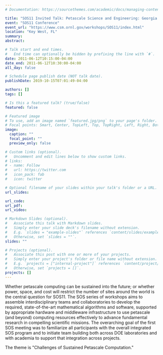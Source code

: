 ```yaml
---
# Documentation: https://sourcethemes.com/academic/docs/managing-content/

title: "SOS11 Invited Talk: Petascale Science and Engineering: Georgia Tech’s Leadership in the Manyscale™ Transformation"
event: "SOS11 Conference"
event_url: "https://www.csm.ornl.gov/workshops/SOS11/index.html"
location: "Key West, FL"
summary: 
abstract:

# Talk start and end times.
#   End time can optionally be hidden by prefixing the line with `#`.
date: 2011-06-12T10:15:00-04:00
date_end: 2011-06-12T10:30:00-04:00
all_day: false

# Schedule page publish date (NOT talk date).
publishDate: 2019-10-15T07:01:49-04:00

authors: []
tags: []

# Is this a featured talk? (true/false)
featured: false

# Featured image
# To use, add an image named `featured.jpg/png` to your page's folder. 
# Focal points: Smart, Center, TopLeft, Top, TopRight, Left, Right, BottomLeft, Bottom, BottomRight.
image:
  caption: ""
  focal_point: ""
  preview_only: false

# Custom links (optional).
#   Uncomment and edit lines below to show custom links.
# links:
# - name: Follow
#   url: https://twitter.com
#   icon_pack: fab
#   icon: twitter

# Optional filename of your slides within your talk's folder or a URL.
url_slides:

url_code:
url_pdf:
url_video:

# Markdown Slides (optional).
#   Associate this talk with Markdown slides.
#   Simply enter your slide deck's filename without extension.
#   E.g. `slides = "example-slides"` references `content/slides/example-slides.md`.
#   Otherwise, set `slides = ""`.
slides: ""

# Projects (optional).
#   Associate this post with one or more of your projects.
#   Simply enter your project's folder or file name without extension.
#   E.g. `projects = ["internal-project"]` references `content/project/deep-learning/index.md`.
#   Otherwise, set `projects = []`.
projects: []
---
```


Whether petascale computing can be sustained into the future; or whether power, space, and cost will restrict the number of sites around the world is the central question for SOS11.  The SOS series of workshops aims to assemble interdisciplinary teams and collaboratories to develop the required, state-of-the-art mathematical algorithms and software, supported by appropriate hardware and middleware infrastructure to use petascale (and beyond) computing resources effectively to advance fundamental research in compelling scientific missions.  The overarching goal of the first SOS meeting was to familiarize all participants with the overall integrated SOS program and to initiate team building both across DOE laboratories and with academia to support that integration across projects.

The theme is "Challenges of Sustained Petascale Computation."